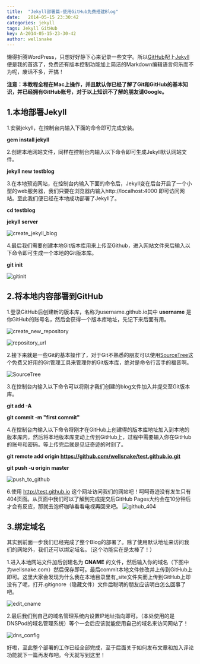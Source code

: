 ```yaml
---
title:  "Jekyll部署篇-使用GitHub免费搭建Blog"
date:   2014-05-15 23:30:42
categories: jekyll
tags: Jekyll GitHub
key: A-2014-05-15-23-30-42
author: wellsnake
---
```


懒得折腾WordPress，只想好好静下心来记录一些文字。所以[GitHub](http://Github.com)配上[Jekyll](http://jekyllrb.com/)便是我的首选了，免费还有版本控制功能加上简洁的Markdown编辑语言何乐而不为呢，废话不多，开搞！

__注意：本教程全程在Mac上操作，并且默认你已经了解了Git和GitHub的基本知识，并已经拥有GitHub账号，对于以上知识不了解的朋友请Google。__

## 1.本地部署Jekyll
1.安装jekyll，在控制台内输入下面的命令即可完成安装。

__gem install jekyll__

2.创建本地网站文件，同样在控制台内输入以下命令即可生成Jekyll默认网站文件。

__jekyll new testblog__


3.在本地预览网站，在控制台内输入下面的命令后，Jekyll变在后台开启了一个小型的web服务器，我们只要在浏览器内输入http://localhost:4000 即可访问网站。至此我们便已经在本地成功部署了Jekyll了。

__cd testblog__

__jekyll server__

![create_jekyll_blog](http://lc-4REXSuuT.cn-e1.lcfile.com/a90d0ccbcbbe401facfea481c317f56f.png)

4.最后我们需要创建本地Git版本库用来上传至Github，进入网站文件夹后输入以下命令即可生成一个本地的Git版本库。

__git init__

![gitinit](http://lc-4REXSuuT.cn-e1.lcfile.com/2f963cc27a8d49a4bd0fc2e77ec8913e.png)


## 2.将本地内容部署到GitHub
1.登录GitHub后创建新的版本库，名称为username.github.io其中 __username__ 是你GitHub的账号名，然后会获得一个版本库地址，先记下来后面有用。

![create_new_repository](http://lc-4REXSuuT.cn-e1.lcfile.com/d69f34d843d64edf88b0e359a69d76f3.png)

![repository_url](http://lc-4REXSuuT.cn-e1.lcfile.com/d21e10850bcf4037bea4e7c5f1484f6c.png)

2.接下来就是一些Git的基本操作了，对于Git不熟悉的朋友可以使用[SourceTree](http://www.sourcetreeapp.com/)这个免费又好用的Git管理工具来管理你的Git版本库，绝对是命令行苦手的福音啊。

![SourceTree](http://lc-4REXSuuT.cn-e1.lcfile.com/be77e5c98d004b58905d2dddafc281a9.png)

3.在控制台内输入以下命令可以将刚才我们创建的blog文件加入并提交至Git版本库。

__git add -A__

__git commit -m "first commit"__

4.在控制台内输入以下命令将刚才在GitHub上创建得的版本库地址加入到本地的版本库内，然后将本地版本库变动上传到GitHub上，过程中需要输入你在GitHub的账号和密码。等上传完后就是见证奇迹的时刻了。

__git remote add origin https://github.com/wellsnake/test.github.io.git__

__git push -u origin master__

![push_to_github](http://lc-4REXSuuT.cn-e1.lcfile.com/cd90c05913d64f69a70785927c8ab84f.png)

6.使用 http://test.github.io 这个网址访问我们的网站吧！呵呵奇迹没有发生只有404页面。从页面中我们可以了解到完成提交后GitHub Pages大约会在10分钟后才会有反应，那就去泡杯咖啡看看电视再回来吧。
![github_404](http://lc-4REXSuuT.cn-e1.lcfile.com/2e389ea6db9f463d9bccc7b20a68b6e6.png)


## 3.绑定域名
其实到前面一步我们已经完成了整个Blog的部署了。除了使用默认地址来访问我们的网站外，我们还可以绑定域名。（这个功能实在是太棒了！）

1.进入本地网站文件加后创建名为 __CNAME__ 的文件，然后输入你的域名（下图中为wellsnake.com）然后保存即可。最后commit本地文件修改并上传到GitHub上即可。这里大家会发现为什么我在本地目录里有_site文件夹而上传到GitHub上却没有了呢，打开.gitignore（隐藏文件）文件后聪明的朋友应该明白怎么回事了吧。

![edit_cname](http://lc-4REXSuuT.cn-e1.lcfile.com/3c2f890514624f2595ad14cebf4a4640.png)

2.最后我们到自己的域名管理系统内设置IP地址指向即可。（本处使用的是DNSPod的域名管理系统）等个一会后应该就能使用自己的域名来访问网站了！

![dns_config](http://lc-4REXSuuT.cn-e1.lcfile.com/654809abd7fb4c069eb65cad6ddda643.png)

好啦，至此整个部署的工作已经全部完成，至于后面关于如何发布文章和加入评论功能就下一篇再发布吧。今天就写到这里！


